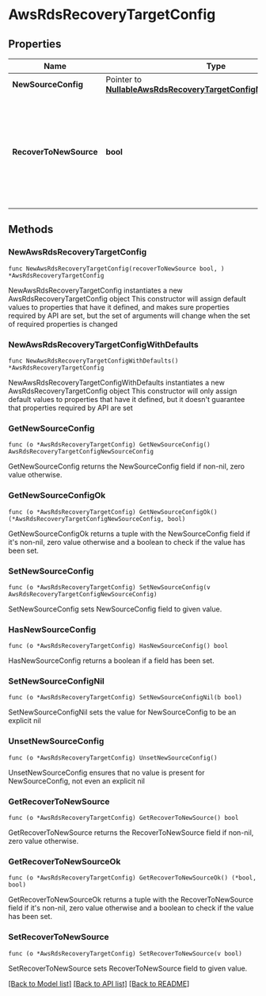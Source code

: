 # AwsRdsRecoveryTargetConfig

## Properties

Name | Type | Description | Notes
------------ | ------------- | ------------- | -------------
**NewSourceConfig** | Pointer to [**NullableAwsRdsRecoveryTargetConfigNewSourceConfig**](AwsRdsRecoveryTargetConfigNewSourceConfig.md) |  | [optional] 
**RecoverToNewSource** | **bool** | Specifies the parameter whether the recovery should be performed to a new or an existing Source Target. | 

## Methods

### NewAwsRdsRecoveryTargetConfig

`func NewAwsRdsRecoveryTargetConfig(recoverToNewSource bool, ) *AwsRdsRecoveryTargetConfig`

NewAwsRdsRecoveryTargetConfig instantiates a new AwsRdsRecoveryTargetConfig object
This constructor will assign default values to properties that have it defined,
and makes sure properties required by API are set, but the set of arguments
will change when the set of required properties is changed

### NewAwsRdsRecoveryTargetConfigWithDefaults

`func NewAwsRdsRecoveryTargetConfigWithDefaults() *AwsRdsRecoveryTargetConfig`

NewAwsRdsRecoveryTargetConfigWithDefaults instantiates a new AwsRdsRecoveryTargetConfig object
This constructor will only assign default values to properties that have it defined,
but it doesn't guarantee that properties required by API are set

### GetNewSourceConfig

`func (o *AwsRdsRecoveryTargetConfig) GetNewSourceConfig() AwsRdsRecoveryTargetConfigNewSourceConfig`

GetNewSourceConfig returns the NewSourceConfig field if non-nil, zero value otherwise.

### GetNewSourceConfigOk

`func (o *AwsRdsRecoveryTargetConfig) GetNewSourceConfigOk() (*AwsRdsRecoveryTargetConfigNewSourceConfig, bool)`

GetNewSourceConfigOk returns a tuple with the NewSourceConfig field if it's non-nil, zero value otherwise
and a boolean to check if the value has been set.

### SetNewSourceConfig

`func (o *AwsRdsRecoveryTargetConfig) SetNewSourceConfig(v AwsRdsRecoveryTargetConfigNewSourceConfig)`

SetNewSourceConfig sets NewSourceConfig field to given value.

### HasNewSourceConfig

`func (o *AwsRdsRecoveryTargetConfig) HasNewSourceConfig() bool`

HasNewSourceConfig returns a boolean if a field has been set.

### SetNewSourceConfigNil

`func (o *AwsRdsRecoveryTargetConfig) SetNewSourceConfigNil(b bool)`

 SetNewSourceConfigNil sets the value for NewSourceConfig to be an explicit nil

### UnsetNewSourceConfig
`func (o *AwsRdsRecoveryTargetConfig) UnsetNewSourceConfig()`

UnsetNewSourceConfig ensures that no value is present for NewSourceConfig, not even an explicit nil
### GetRecoverToNewSource

`func (o *AwsRdsRecoveryTargetConfig) GetRecoverToNewSource() bool`

GetRecoverToNewSource returns the RecoverToNewSource field if non-nil, zero value otherwise.

### GetRecoverToNewSourceOk

`func (o *AwsRdsRecoveryTargetConfig) GetRecoverToNewSourceOk() (*bool, bool)`

GetRecoverToNewSourceOk returns a tuple with the RecoverToNewSource field if it's non-nil, zero value otherwise
and a boolean to check if the value has been set.

### SetRecoverToNewSource

`func (o *AwsRdsRecoveryTargetConfig) SetRecoverToNewSource(v bool)`

SetRecoverToNewSource sets RecoverToNewSource field to given value.



[[Back to Model list]](../README.md#documentation-for-models) [[Back to API list]](../README.md#documentation-for-api-endpoints) [[Back to README]](../README.md)



